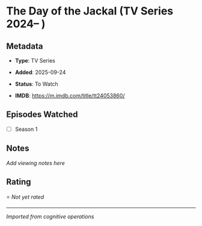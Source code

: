 # The Day of the Jackal (TV Series 2024– )

## Metadata
- **Type**: TV Series
- **Added**: 2025-09-24

- **Status**: To Watch
- **IMDB**: https://m.imdb.com/title/tt24053860/

## Episodes Watched
- [ ] Season 1

## Notes
*Add viewing notes here*

## Rating
⭐ *Not yet rated*

---
*Imported from cognitive operations*